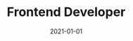 ---
title: "Frontend Developer"
company: "SpotProduction"
employment: "Contractor"
date: 2021-01-01
highlights: [
  'Researched a legacy Flash application and wrote functional specs.',
  'Developed a React application to replace the legacy application.',
  'Implemented design as Material UI theme.'
]
skills: ['React', 'Redux', 'Material Design']
---